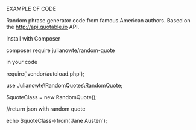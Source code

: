 EXAMPLE OF CODE

Random phrase generator code from famous American authors. Based on the http://api.quotable.io API.


Install with Composer

composer require julianowte/random-quote

in your code

require('vendor/autoload.php');

use Julianowte\RandomQuotes\RandomQuote;

$quoteClass = new RandomQuote();

//return json with random quote

echo $quoteClass->from('Jane Austen');

